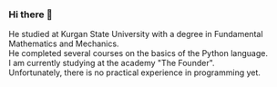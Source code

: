 ### Hi there 👋
He studied at Kurgan State University with a degree in Fundamental Mathematics and Mechanics.\
He completed several courses on the basics of the Python language.\
I am currently studying at the academy "The Founder".\
Unfortunately, there is no practical experience in programming yet.
<!--
**DOOMonichan/DOOMonichan** is a ✨ _special_ ✨ repository because its `README.md` (this file) appears on your GitHub profile.

Here are some ideas to get you started:

- 🔭 I’m currently working on ...
- 🌱 I’m currently learning ...
- 👯 I’m looking to collaborate on ...
- 🤔 I’m looking for help with ...
- 💬 Ask me about ...
- 📫 How to reach me: ...
- 😄 Pronouns: ...
- ⚡ Fun fact: ...
-->
